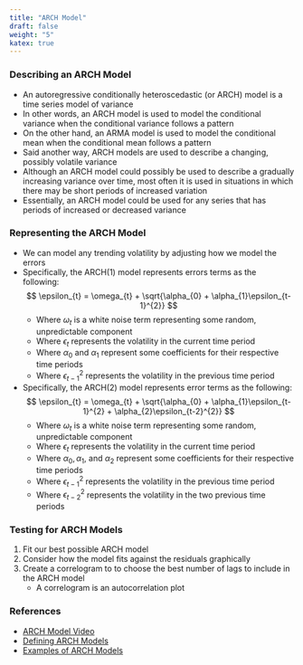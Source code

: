 ```yaml
---
title: "ARCH Model"
draft: false
weight: "5"
katex: true
---
```


### Describing an ARCH Model
- An autoregressive conditionally heteroscedastic (or ARCH) model is a time series model of variance
- In other words, an ARCH model is used to model the conditional variance when the conditional variance follows a pattern
- On the other hand, an ARMA model is used to model the conditional mean when the conditional mean follows a pattern
- Said another way, ARCH models are used to describe a changing, possibly volatile variance
- Although an ARCH model could possibly be used to describe a gradually increasing variance over time, most often it is used in situations in which there may be short periods of increased variation
- Essentially, an ARCH model could be used for any series that has periods of increased or decreased variance

### Representing the ARCH Model
- We can model any trending volatility by adjusting how we model the errors
- Specifically, the ARCH(1) model represents errors terms as the following:
$$ \epsilon_{t} = \omega_{t} + \sqrt{\alpha_{0} + \alpha_{1}\epsilon_{t-1}^{2}} $$
	- Where $\omega_{t}$ is a white noise term representing some random, unpredictable component
	- Where $\epsilon_{t}$ represents the volatility in the current time period
	- Where $\alpha_{0}$ and $\alpha_{1}$ represent some coefficients for their respective time periods
	- Where $\epsilon_{t-1}^{2}$ represents the volatility in the previous time period
- Specifically, the ARCH(2) model represents error terms as the following:
$$ \epsilon_{t} = \omega_{t} + \sqrt{\alpha_{0} + \alpha_{1}\epsilon_{t-1}^{2} + \alpha_{2}\epsilon_{t-2}^{2}} $$
	- Where $\omega_{t}$ is a white noise term representing some random, unpredictable component
	- Where $\epsilon_{t}$ represents the volatility in the current time period
	- Where $\alpha_{0}, \alpha_{1},$ and $\alpha_{2}$ represent some coefficients for their respective time periods
	- Where $\epsilon_{t-1}^{2}$ represents the volatility in the previous time period
	- Where $\epsilon_{t-2}^{2}$ represents the volatility in the two previous time periods

### Testing for ARCH Models
1. Fit our best possible ARCH model
2. Consider how the model fits against the residuals graphically
3. Create a correlogram to to choose the best number of lags to include in the ARCH model
	- A correlogram is an autocorrelation plot

### References
- [ARCH Model Video](https://www.youtube.com/watch?v=Li95a2biFCU)
- [Defining ARCH Models](https://www.fsb.miamioh.edu/lij14/672_2014_s5.pdf)
- [Examples of ARCH Models](https://newonlinecourses.science.psu.edu/stat510/lesson/11/11.1)
